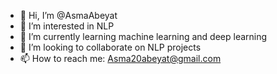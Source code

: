 - 👋 Hi, I’m @AsmaAbeyat
- 👀 I’m interested in NLP
- 🌱 I’m currently learning machine learning and deep learning
- 💞️ I’m looking to collaborate on NLP projects
- 📫 How to reach me: Asma20abeyat@gmail.com

<!---
AsmaAbeyat/AsmaAbeyat is a ✨ special ✨ repository because its `README.md` (this file) appears on your GitHub profile.
You can click the Preview link to take a look at your changes.
--->
